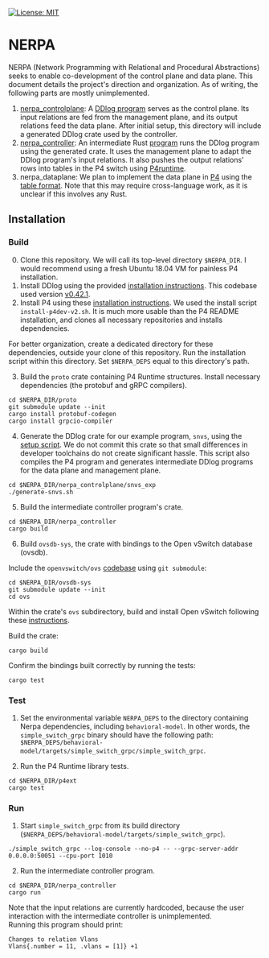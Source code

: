 [![License: MIT](https://img.shields.io/badge/License-MIT-green.svg)](https://opensource.org/licenses/MIT)

# NERPA

NERPA (Network Programming with Relational and Procedural Abstractions) seeks to enable co-development of the control plane and data plane. This document details the project's direction and organization. As of writing, the following parts are mostly unimplemented.

1. [nerpa_controlplane](nerpa_controlplane): A [DDlog program](nerpa_controlplane/nerpa.dl) serves as the control plane. Its input relations are fed from the management plane, and its output relations feed the data plane. After initial setup, this directory will include a generated DDlog crate used by the controller.
2. [nerpa_controller](nerpa_controller): An intermediate Rust [program](nerpa_controller/src/main.rs) runs the DDlog program using the generated crate.  It uses the management plane to adapt the DDlog program's input relations. It also pushes the output relations' rows into tables in the P4 switch using [P4runtime](https://p4.org/p4runtime/spec/master/P4Runtime-Spec.html).
3. nerpa_dataplane: We plan to implement the data plane in [P4](https://p4.org/p4-spec/docs/P4-16-working-spec.html) using the [table format](https://p4.org/p4-spec/docs/P4-16-working-spec.html#sec-tables). Note that this may require cross-language work, as it is unclear if this involves any Rust.

## Installation
### Build
0. Clone this repository. We will call its top-level directory  `$NERPA_DIR`. I would recommend using a fresh Ubuntu 18.04 VM for painless P4 installation.
1. Install DDlog using the provided [installation instructions](https://github.com/vmware/differential-datalog/blob/master/README.md#installation). This codebase used version [v0.42.1](https://github.com/vmware/differential-datalog/releases/tag/v0.42.1).
2. Install P4 using these [installation instructions](https://github.com/jafingerhut/p4-guide/blob/master/bin/README-install-troubleshooting.md#quick-instructions-for-successful-install-script-run). We used the install script `install-p4dev-v2.sh`. It is much more usable than the P4 README installation, and clones all necessary repositories and installs dependencies.

For better organization, create a dedicated directory for these dependencies, outside your clone of this repository. Run the installation script within this directory. Set `$NERPA_DEPS` equal to this directory's path.

3. Build the `proto` crate containing P4 Runtime structures. Install necessary dependencies (the protobuf and gRPC compilers).

```
cd $NERPA_DIR/proto
git submodule update --init
cargo install protobuf-codegen
cargo install grpcio-compiler
```

4. Generate the DDlog crate for our example program, `snvs`, using the [setup script](nerpa_controlplane/snvs_exp/generate-snvs.sh). We do not commit this crate so that small differences in developer toolchains do not create significant hassle. This script also compiles the P4 program and generates intermediate DDlog programs for the data plane and management plane.

```
cd $NERPA_DIR/nerpa_controlplane/snvs_exp
./generate-snvs.sh
``` 

5. Build the intermediate controller program's crate.
```
cd $NERPA_DIR/nerpa_controller
cargo build
```

6. Build `ovsdb-sys`, the crate with bindings to the Open vSwitch database (ovsdb).

Include the `openvswitch/ovs` [codebase](https://github.com/openvswitch/ovs) using `git submodule`:
```
cd $NERPA_DIR/ovsdb-sys
git submodule update --init
cd ovs
```

Within the crate's `ovs` subdirectory, build and install Open vSwitch following these [instructions](https://github.com/openvswitch/ovs/blob/master/Documentation/intro/install/general.rst).

Build the crate:
```
cargo build
```

Confirm the bindings built correctly by running the tests:
```
cargo test
```

### Test
1. Set the environmental variable `NERPA_DEPS` to the directory containing Nerpa dependencies, including `behavioral-model`. In other words, the `simple_switch_grpc` binary should have the following path: `$NERPA_DEPS/behavioral-model/targets/simple_switch_grpc/simple_switch_grpc`.

2. Run the P4 Runtime library tests.
```
cd $NERPA_DIR/p4ext
cargo test
```

### Run
1. Start `simple_switch_grpc` from its build directory (`$NERPA_DEPS/behavioral-model/targets/simple_switch_grpc`).
```
./simple_switch_grpc --log-console --no-p4 -- --grpc-server-addr 0.0.0.0:50051 --cpu-port 1010
```
2. Run the intermediate controller program.
```
cd $NERPA_DIR/nerpa_controller
cargo run
```
Note that the input relations are currently hardcoded, because the  user interaction with the intermediate controller is unimplemented.  
Running this program should print:
```
Changes to relation Vlans
Vlans{.number = 11, .vlans = [1]} +1
```